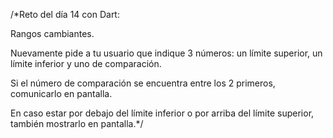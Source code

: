 /*Reto del día 14 con Dart: 

Rangos cambiantes.

Nuevamente pide a tu usuario 
que indique 3 números: un límite superior, 
un límite inferior y uno de comparación. 

Si el número de comparación 
se encuentra entre los 2 primeros, 
comunicarlo en pantalla. 

En caso estar por debajo del límite inferior 
o por arriba del límite superior, 
también mostrarlo en pantalla.*/